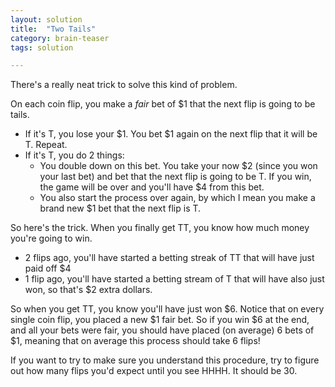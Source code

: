 ```yaml
---
layout: solution
title:  "Two Tails"
category: brain-teaser
tags: solution

---
```


There's a really neat trick to solve this kind of problem.

On each coin flip, you make a *fair* bet of $1 that the next flip is
going to be tails.

- If it's T, you lose your $1.  You bet $1 again on the next flip that it will be T.  Repeat.
- If it's T, you do 2 things:
  - You double down on this bet.  You take your now $2 (since you won your last bet) and bet that the next flip is going to be T.  If you win, the game will be over and you'll have $4 from this bet.
  - You also start the process over again, by which I mean you make a brand new $1 bet that the next flip is T.

So here's the trick.  When you finally get TT, you know how much money you're going to win.
- 2 flips ago, you'll have started a betting streak of TT that will have just paid off $4
- 1 flip ago, you'll have started a betting stream of T that will have also just won, so that's $2 extra dollars.

So when you get TT, you know you'll have just won $6.  Notice that on
every single coin flip, you placed a new $1 fair bet.  So if you win
$6 at the end, and all your bets were fair, you should have placed (on
average) 6 bets of $1, meaning that on average this process should
take 6 flips!

If you want to try to make sure you understand this procedure, try to
figure out how many flips you'd expect until you see HHHH.  It should
be 30.

